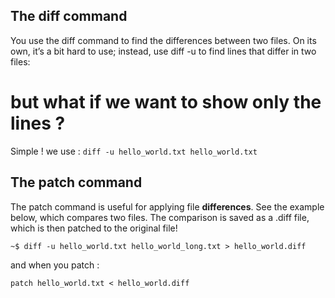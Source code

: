 ## The diff command
You use the diff command to find the differences between two files. On its own, it’s a bit hard to use; instead, use diff -u to find lines that differ in two files:

# but what if we want to show only the lines ?

Simple ! we use : 
`diff -u hello_world.txt hello_world.txt`

## The patch command
The patch command is useful for applying file **differences**. See the example below, which compares two files. The comparison is saved as a .diff file, which is then patched to the original file!

`~$ diff -u hello_world.txt hello_world_long.txt > hello_world.diff`

and when you patch : 

`patch hello_world.txt < hello_world.diff`